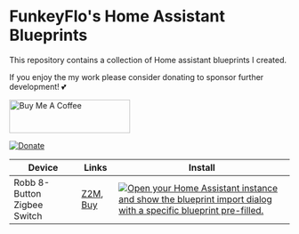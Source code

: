 # FunkeyFlo's Home Assistant Blueprints
This repository contains a collection of Home assistant blueprints I created.

If you enjoy the my work please consider donating to sponsor further development! 💕

<a href="https://www.buymeacoffee.com/funkeyflo" target="_blank"><img src="https://cdn.buymeacoffee.com/buttons/v2/default-yellow.png" alt="Buy Me A Coffee" style="height: 60px !important;width: 217px !important;" ></a>

[![Donate](https://img.shields.io/badge/Donate-PayPal-green.svg)](https://www.paypal.com/donate/?hosted_button_id=VLDJUM2CMHMNG)

| Device | Links | Install |
| -- | -- | -- |
| Robb 8-Button Zigbee Switch | [Z2M](https://www.zigbee2mqtt.io/devices/ROB_200-007-0.html), [Buy](https://www.robbshop.nl/draadloze-zigbee-schakelaar-met-8-knoppen?sqr=Robb%20Smarrt%20Draadloze%20Schakelaar) | [![Open your Home Assistant instance and show the blueprint import dialog with a specific blueprint pre-filled.](https://my.home-assistant.io/badges/blueprint_import.svg)](https://my.home-assistant.io/redirect/blueprint_import/?blueprint_url=https%3A%2F%2Fgithub.com%2FFunkeyFlo%2Fha-blueprints%2Fblob%2Fmain%2Fautomations%2FROB_200-007-0.yaml) | 
